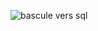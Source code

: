 ![bascule vers sql ](https://github.com/ZOUHAIDI-Mohamed-Ettayeb/TP1_JEE/assets/138864105/b1db8d41-4ff9-49c9-82ce-fed925607dc0)

